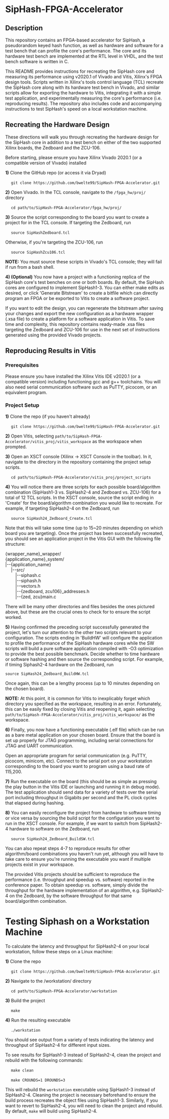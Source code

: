 # SipHash-FPGA-Accelerator
## Description
This repository contains an FPGA-based accelerator for SipHash, a pseudorandom keyed hash function, as well as hardware and software for a test bench that can profile the core's performance.  The core and its hardware test bench are implemented at the RTL level in VHDL, and the test bench software is written in C.

This README provides instructions for recreating the SipHash core and measuring its performance using v2020.1 of Vivado and Vitis, Xilinx's FPGA design tools.  Scripts written in Xilinx's tools control language (TCL) recreate the SipHash core along with its hardware test bench in Vivado, and similar scripts allow for exporting the hardware to Vitis, integrating it with a simple test application, and experimentally measuring the core's performance (i.e. reproducing results).  The repository also includes code and accompanying instructions to test SipHash's speed on a local workstation machine.

## Recreating the Hardware Design

These directions will walk you through recreating the hardware design for the SipHash core in addition to a test bench on either of the two supported Xilinx boards, the Zedboard and the ZCU-106.

Before starting, please ensure you have Xilinx Vivado 2020.1 (or a compatible version of Vivado) installed

**1)** Clone the GitHub repo (or access it via Dryad)

&emsp; `git clone https://github.com/bwelte99/SipHash-FPGA-Accelerator.git`

**2)** Open Vivado.  In the TCL console, navigate to the `/fpga_hw/proj/` directory

&emsp; `cd path/to/SipHash-FPGA-Accelerator/fpga_hw/proj/`

**3)** Source the script corresponding to the board you want to create a project for in the TCL console.  If targeting the Zedboard, run

&emsp; `source SipHashZedboard.tcl`

Otherwise, if you're targeting the ZCU-106, run

&emsp; `source SipHashZcu106.tcl`

**NOTE:** You must source these scripts in Vivado's TCL console; they will fail if run from a bash shell.

**4) (Optional)** You now have a project with a functioning replica of the SipHash core's test benches on one or both boards.  By default, the SipHash cores are configured to implement SipHash1-3.  You can either make edits as desired, or click 'Generate Bitstream' to create a bitfile which can directly program an FPGA or be exported to Vitis to create a software project.

If you want to edit the design, you can regenerate the bitstream after saving your changes and export the new configuration as a hardware wrapper (.xsa file) to create a platform for a software application in Vitis.  To save time and complexity, this repository contains ready-made .xsa files targeting the Zedboard and ZCU-106 for use in the next set of instructions generated using the provided Vivado projects.  

## Reproducing Results in Vitis
### Prerequisites
Please ensure you have installed the Xilinx Vitis IDE v2020.1 (or a compatible version) including functioning gcc and g++ toolchains.  You will also need serial communication software such as PuTTY, picocom, or an equivalent program.

### Project Setup
**1)** Clone the repo (if you haven't already)

&emsp; `git clone https://github.com/bwelte99/SipHash-FPGA-Accelerator.git`

**2)** Open Vitis, selecting `path/to/SipHash-FPGA-Accelerator/vitis_proj/vitis_workspace` as the workspace when prompted.

**3)** Open an XSCT console (Xilinx -> XSCT Console in the toolbar).  In it, navigate to the directory in the repository containing the project setup scripts.

&emsp; `cd path/to/SipHash-FPGA-Accelerator/vitis_proj/project_scripts`

**4)** You will notice there are three scripts for each possible board/algorithm combination (SipHash1-3 vs. SipHash2-4 and Zedboard vs. ZCU-106) for a total of 12 TCL scripts.  In the XSCT console, source the script ending in 'Create' for the board/algorithm combination you would like to recreate.  For example, if targeting SipHash2-4 on the Zedboard, run

&emsp; `source SipHash24_Zedboard_Create.tcl`

Note that this will take some time (up to 15~20 minutes depending on which board you are targeting). Once the project has been successfully recreated, you should see an application project in the Vitis GUI with the following file structure:

{wrapper_name}\_wrapper/  
{application_name}\_system/  
|--{application_name}  
&emsp;    |--src/  
&emsp;&emsp;        |--siphash.c  
&emsp;&emsp;        |--siphash.h  
&emsp;&emsp;        |--vectors.h  
&emsp;&emsp;        |--{zedboard, zcu106}\_addresses.h  
&emsp;&emsp;        |--{zed, zcu}main.c  
        
There will be many other directories and files besides the ones pictured above, but these are the crucial ones to check for to ensure the script worked.

**5)** Having confirmed the preceding script successfully generated the project, let's turn our attention to the other two scripts relevant to your configuration.  The scripts ending in 'BuildHW' will configure the application to profile the performance of the SipHash hardware cores while the SW scripts will build a pure software application compiled with -O3 optimization to provide the best possible benchmark. Decide whether to time hardware or software hashing and then source the corresponding script.  For example, if timing Siphash2-4 hardware on the Zedboard, run

`source SipHash24_Zedboard_BuildHW.tcl`

Once again, this can be a lengthy process (up to 10 minutes depending on the chosen board).

**NOTE:** At this point, it is common for Vitis to inexplicably forget which directory you specified as the workspace, resulting in an error.  Fortunately, this can be easily fixed by closing Vitis and reopening it, again selecting `path/to/SipHash-FPGA-Accelerator/vitis_proj/vitis_workspace/` as the workspace.

**6)** Finally, you now have a functioning executable (.elf file) which can be run as a bare metal application on your chosen board.  Ensure that the board is set up properly for JTAG programming, including serial connections for JTAG and UART communication.

Open an appropriate program for serial communication (e.g. PuTTY, picocom, minicom, etc).  Connect to the serial port on your workstation corresponding to the board you want to program using a baud rate of 115,200.   

**7)** Run the executable on the board (this should be as simple as pressing the play button in the Vitis IDE or launching and running it in debug mode).  The test application should send data for a variety of tests over the serial port including throughput in Gigabits per second and the PL clock cycles that elapsed during hashing.

**8)** You can easily reconfigure the project from hardware to software timing or vice versa by sourcing the build script for the configuration you want to run in the XSCT console.  For example, if we want to switch from SipHash2-4 hardware to software on the Zedboard, run

&emsp; `source SipHash24_Zedboard_BuildSW.tcl`

You can also repeat steps 4-7 to reproduce results for other algorithm/board combinations you haven't run yet, although you will have to take care to ensure you're running the executable you want if multiple projects exist in your workspace.

The provided Vitis projects should be sufficient to reproduce the performance (i.e. throughput and speedup vs. software) reported in the conference paper.  To obtain speedup vs. software, simply divide the throughput for the hardware implementation of an algorithm, e.g. SipHash2-4 on the Zedboard, by the software throughput for that same board/algorithm combination.

# Testing Siphash on a Workstation Machine
To calculate the latency and throughput for SipHash2-4 on your local workstation, follow these steps on a Linux machine:

**1)** Clone the repo

&emsp; `git clone https://github.com/bwelte99/SipHash-FPGA-Accelerator.git`

**2)** Navigate to the /workstation/ directory


&emsp; `cd path/to/SipHash-FPGA-Accelerator/workstation`

**3)** Build the project

&emsp; `make`

**4)** Run the resulting executable

&emsp; `./workstation`

You should see output from a variety of tests indicating the latency and throughput of SipHash2-4 for different input sizes.

To see results for SipHash1-3 instead of SipHash2-4, clean the project and rebuild with the following commands:

&emsp; `make clean`

&emsp; `make CROUNDS=1 DROUNDS=3`


This will rebuild the `workstation` executable using SipHash1-3 instead of SipHash2-4.  Cleaning the project is necessary beforehand to ensure the build process recreates the object files using SipHash1-3.  Similarly, if you want to revert to SipHash2-4, you will need to clean the project and rebuild.  By default, `make` will build using SipHash2-4.


